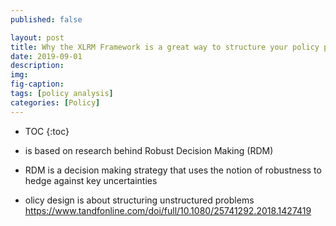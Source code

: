 ```yaml
---
published: false

layout: post
title: Why the XLRM Framework is a great way to structure your policy problem
date: 2019-09-01
description:
img:
fig-caption:
tags: [policy analysis]
categories: [Policy]
---
```

- TOC
{:toc}


- is based on research behind Robust Decision Making (RDM)
- RDM is a decision making strategy that uses the notion of robustness to hedge against key uncertainties

- olicy design is about structuring unstructured problems
https://www.tandfonline.com/doi/full/10.1080/25741292.2018.1427419
